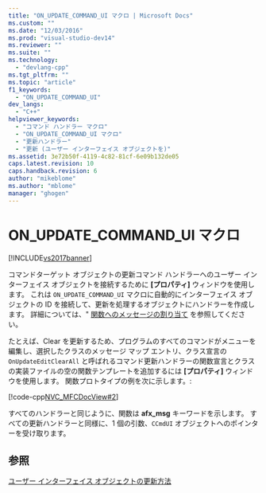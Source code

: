 ```yaml
---
title: "ON_UPDATE_COMMAND_UI マクロ | Microsoft Docs"
ms.custom: ""
ms.date: "12/03/2016"
ms.prod: "visual-studio-dev14"
ms.reviewer: ""
ms.suite: ""
ms.technology: 
  - "devlang-cpp"
ms.tgt_pltfrm: ""
ms.topic: "article"
f1_keywords: 
  - "ON_UPDATE_COMMAND_UI"
dev_langs: 
  - "C++"
helpviewer_keywords: 
  - "コマンド ハンドラー マクロ"
  - "ON_UPDATE_COMMAND_UI マクロ"
  - "更新ハンドラー"
  - "更新 (ユーザー インターフェイス オブジェクトを)"
ms.assetid: 3e72b50f-4119-4c82-81cf-6e09b132de05
caps.latest.revision: 10
caps.handback.revision: 6
author: "mikeblome"
ms.author: "mblome"
manager: "ghogen"
---
```

# ON_UPDATE_COMMAND_UI マクロ
[!INCLUDE[vs2017banner](../assembler/inline/includes/vs2017banner.md)]

コマンドターゲット オブジェクトの更新コマンド ハンドラーへのユーザー インターフェイス オブジェクトを接続するために **\[プロパティ\]** ウィンドウを使用します。  これは `ON_UPDATE_COMMAND_UI` マクロに自動的にインターフェイス オブジェクトの ID を接続して、更新を処理するオブジェクトにハンドラーを作成します。  詳細については、" [関数へのメッセージの割り当て](../Topic/Mapping%20Messages%20to%20Functions.md) を参照してください。  
  
 たとえば、Clear を更新するため、プログラムのすべてのコマンドがメニューを編集し、選択したクラスのメッセージ マップ エントリ、クラス宣言の `OnUpdateEditClearAll` と呼ばれるコマンド更新ハンドラーの関数宣言とクラスの実装ファイルの空の関数テンプレートを追加するには **\[プロパティ\]** ウィンドウを使用します。  関数プロトタイプの例を次に示します。:  
  
 [!code-cpp[NVC_MFCDocView#2](../mfc/codesnippet/CPP/on-update-command-ui-macro_1.h)]  
  
 すべてのハンドラーと同じように、関数は **afx\_msg** キーワードを示します。  すべての更新ハンドラーと同様に、1 個の引数、`CCmdUI` オブジェクトへのポインターを受け取ります。  
  
## 参照  
 [ユーザー インターフェイス オブジェクトの更新方法](../mfc/how-to-update-user-interface-objects.md)